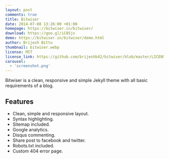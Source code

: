 ```yaml
---
layout: post
comments: true
title: Bitwiser
date: 2014-07-08 13:26:00 +01:00
homepage: https://bitwiser.in/bitwiser/
download: https://goo.gl/iC85jv
demo: https://bitwiser.in/bitwiser/demo.html
author: Brijesh Bittu
thumbnail: bitwiser.webp
license: MIT
license_link: https://github.com/brijeshb42/bitwiser/blob/master/LICENSE
carousel:
  - 'screenshot.png'
---
```


Bitwiser is a clean, responsive and simple Jekyll theme with all basic requirements of a blog.

## Features

* Clean, simple and responsive layout.
* Syntax highlighting.
* Sitemap included.
* Google analytics.
* Disqus commenting.
* Share post to facebook and twitter.
* Robots.txt included.
* Custom 404 error page.
